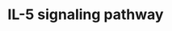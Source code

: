 ---
annotations:
- type: Pathway Ontology
  value: interleukin-5 signaling pathway
authors:
- A.Pandey
- MaintBot
- Christine Chichester
- Eweitz
description: ''
last-edited: 2021-05-16
organisms:
- Rattus norvegicus
redirect_from:
- /index.php/Pathway:WP44
- /instance/WP44
schema-jsonld:
- '@context': https://schema.org/
  '@id': https://wikipathways.github.io/pathways/WP44.html
  '@type': Dataset
  creator:
    '@type': Organization
    name: WikiPathways
  description: ''
  keywords:
  - Sox4
  - Mapk1
  - Grb2
  - Jun
  - RAPGEF1
  - Rac1
  - Elk1
  - Stat3
  - Nfkb1
  - Prkcd
  - Gsk3a
  - Itgam
  - Map2k2
  - Pik3r2
  - Pik3r1
  - Bax
  - Hcls1
  - Btk
  - ICAM3
  - Cdkn1b
  - Kras
  - Ccnd3
  - Csf2rb
  - Prkcb
  - Dnm2
  - Mapk14
  - Ptpn11
  - Alox5ap
  - Shc1
  - Vav1
  - Jak1
  - Atf2
  - Stat5a
  - Ywhaz
  - Stat5b
  - Syk
  - Icam1
  - Nfkbia
  - Pik3cg
  - Mapk3
  - Socs1
  - Foxo3
  - Hck
  - Sh2b2
  - Jak2
  - Alox5
  - Akt1
  - Pim1
  - Pla2g4a
  - Rap1gap
  - Lyn
  - Raf1
  - Rps6ka1
  - Ctnnb1
  - Shc2
  - Gsk3b
  - Hras
  - Il5ra
  - Il5
  - Cbl
  - Ptk2b
  - Unc119
  - IL2RB
  - Mapk9
  - Stat1
  - Sdcbp
  - Crkl
  - Itgb2
  - Ptpn6
  license: CC0
  name: IL-5 signaling pathway
seo: CreativeWork
title: IL-5 signaling pathway
wpid: WP44
---
